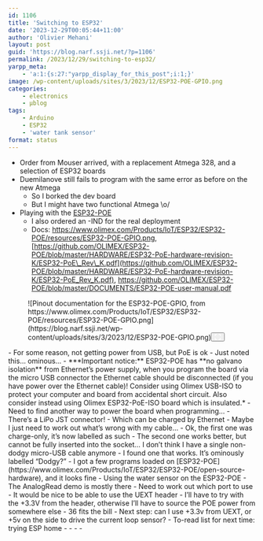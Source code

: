 ```yaml
---
id: 1106
title: 'Switching to ESP32'
date: '2023-12-29T00:05:44+11:00'
author: 'Olivier Mehani'
layout: post
guid: 'https://blog.narf.ssji.net/?p=1106'
permalink: /2023/12/29/switching-to-esp32/
yarpp_meta:
    - 'a:1:{s:27:"yarpp_display_for_this_post";i:1;}'
image: /wp-content/uploads/sites/3/2023/12/ESP32-POE-GPIO.png
categories:
    - electronics
    - µblog
tags:
    - Arduino
    - ESP32
    - 'water tank sensor'
format: status
---
```


- Order from Mouser arrived, with a replacement Atmega 328, and a selection of ESP32 boards
- Duemilanove still fails to program with the same error as before on the new Atmega 
    - So I borked the dev board
    - But I might have two functional Atmega \\o/
- Playing with the [ESP32-POE](https://www.olimex.com/Products/IoT/ESP32/ESP32-POE/open-source-hardware)
    - I also ordered an -IND for the real deployment
    - Docs: <https://www.olimex.com/Products/IoT/ESP32/ESP32-POE/resources/ESP32-POE-GPIO.png>, [https://github.com/OLIMEX/ESP32-POE/blob/master/HARDWARE/ESP32-PoE-hardware-revision-K/ESP32-PoE\_Rev\_K.pdf](https://github.com/OLIMEX/ESP32-POE/blob/master/HARDWARE/ESP32-PoE-hardware-revision-K/ESP32-PoE_Rev_K.pdf), <https://github.com/OLIMEX/ESP32-POE/blob/master/DOCUMENTS/ESP32-POE-user-manual.pdf>

<figure class="wp-block-image size-full wp-lightbox-container" data-wp-context="{"uploadedSrc":"https:\/\/blog.narf.ssji.net\/wp-content\/uploads\/sites\/3\/2023\/12\/ESP32-POE-GPIO.png","figureClassNames":"wp-block-image size-full","figureStyles":null,"imgClassNames":"wp-image-1107","imgStyles":null,"targetWidth":1920,"targetHeight":1280,"scaleAttr":false,"ariaLabel":"Enlarge image: Pinout documentation for the ESP32-POE-GPIO, from https:\/\/www.olimex.com\/Products\/IoT\/ESP32\/ESP32-POE\/resources\/ESP32-POE-GPIO.png","alt":"Pinout documentation for the ESP32-POE-GPIO, from https:\/\/www.olimex.com\/Products\/IoT\/ESP32\/ESP32-POE\/resources\/ESP32-POE-GPIO.png"}" data-wp-interactive="core/image">![Pinout documentation for the ESP32-POE-GPIO, from https://www.olimex.com/Products/IoT/ESP32/ESP32-POE/resources/ESP32-POE-GPIO.png](https://blog.narf.ssji.net/wp-content/uploads/sites/3/2023/12/ESP32-POE-GPIO.png)<button aria-haspopup="dialog" aria-label="Enlarge image: Pinout documentation for the ESP32-POE-GPIO, from https://www.olimex.com/Products/IoT/ESP32/ESP32-POE/resources/ESP32-POE-GPIO.png" class="lightbox-trigger" data-wp-init="callbacks.initTriggerButton" data-wp-on-async--click="actions.showLightbox" data-wp-style--right="context.imageButtonRight" data-wp-style--top="context.imageButtonTop" type="button"> <svg fill="none" height="12" viewbox="0 0 12 12" width="12" xmlns="http://www.w3.org/2000/svg"><path d="M2 0a2 2 0 0 0-2 2v2h1.5V2a.5.5 0 0 1 .5-.5h2V0H2Zm2 10.5H2a.5.5 0 0 1-.5-.5V8H0v2a2 2 0 0 0 2 2h2v-1.5ZM8 12v-1.5h2a.5.5 0 0 0 .5-.5V8H12v2a2 2 0 0 1-2 2H8Zm2-12a2 2 0 0 1 2 2v2h-1.5V2a.5.5 0 0 0-.5-.5H8V0h2Z" fill="#fff"></path></svg></button></figure>- For some reason, not getting power from USB, but PoE is ok 
    - Just noted this… ominous… 
        - ***Important notice:** ESP32-POE has **no galvano isolation** from Ethernet’s power supply, when you program the board via the micro USB connector the Ethernet cable should be disconnected (if you have power over the Ethernet cable)! Consider using Olimex USB-ISO to protect your computer and board from accidental short circuit. Also consider instead using Olimex ESP32-PoE-ISO board which is insulated.*
        - Need to find another way to power the board when programming…
        - There’s a LiPo JST connector! 
            - Which can be charged by Ethernet
        - Maybe I just need to work out what’s wrong with my cable… 
            - Ok, the first one was charge-only, it’s now labelled as such
            - The second one works better, but cannot be fully inserted into the socket… I don’t think I have a single non-dodgy micro-USB cable anymore 
                - I found one that works. It’s ominously labelled “Dodgy?”
    - I got a few programs loaded on [ESP32-POE](https://www.olimex.com/Products/IoT/ESP32/ESP32-POE/open-source-hardware), and it looks fine
- Using the water sensor on the ESP32-POE 
    - The AnalogRead demo is mostly there
    - Need to work out which port to use 
        - It would be nice to be able to use the UEXT header 
            - I’ll have to try with the +3.3V from the header, otherwise I’ll have to source the POE power from somewhere else
            - 36 fits the bill
- Next step: can I use +3.3v from UEXT, or +5v on the side to drive the current loop sensor?
- To-read list for next time: trying ESP home 
    - <https://esphome.io/components/sensor/adc>
    - <https://www.pieterbrinkman.com/2022/02/02/build-a-cheap-water-usage-sensor-using-esphome-home-assistant-and-a-proximity-sensor/>
    - <https://www.pieterbrinkman.com/2022/01/01/2022-update-flash-esphome-on-esp32-esp2866-nodemcu-board/>
    - <https://github.com/esphome/esphome-flasher/releases>